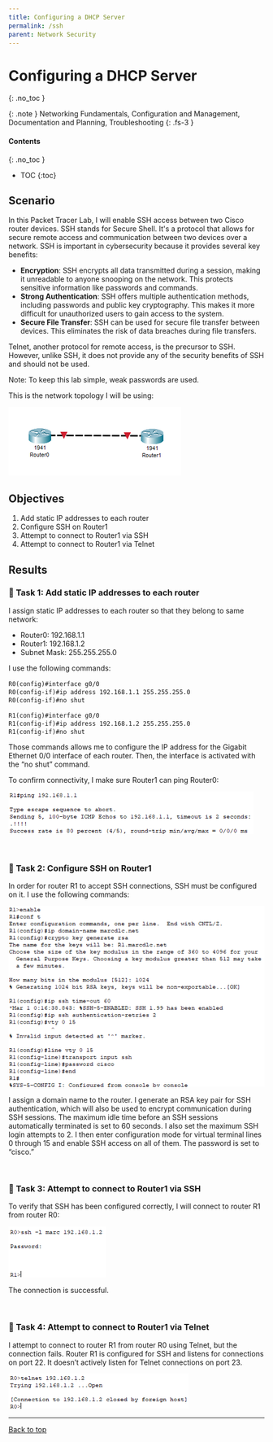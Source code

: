 ```yaml
---
title: Configuring a DHCP Server
permalink: /ssh
parent: Network Security
---
```

# Configuring a DHCP Server
{: .no_toc }

{: .note }
Networking Fundamentals, Configuration and Management, Documentation and Planning, Troubleshooting
{: .fs-3 }

#### Contents
{: .no_toc }
- TOC
{:toc}

## Scenario
In this Packet Tracer Lab, I will enable SSH access between two Cisco router devices. SSH stands for Secure Shell. It's a protocol that allows for secure remote access and communication between two devices over a network. SSH is important in cybersecurity because it provides several key benefits:

- **Encryption**: SSH encrypts all data transmitted during a session, making it unreadable to anyone snooping on the network. This protects sensitive information like passwords and commands.
- **Strong Authentication**: SSH offers multiple authentication methods, including passwords and public key cryptography. This makes it more difficult for unauthorized users to gain access to the system.
- **Secure File Transfer**: SSH can be used for secure file transfer between devices. This eliminates the risk of data breaches during file transfers.

Telnet, another protocol for remote access, is the precursor to SSH. However, unlike SSH, it does not provide any of the security benefits of SSH and should not be used.

Note: To keep this lab simple, weak passwords are used.

This is the network topology I will be using:

![](/assets/images/101netplus/1_ssh/topology.png)

## Objectives

1. Add static IP addresses to each router
2. Configure SSH on Router1
3. Attempt to connect to Router1 via SSH
4. Attempt to connect to Router1 via Telnet

## Results
### 📄 Task 1: Add static IP addresses to each router

I assign static IP addresses to each router so that they belong to same network:

- Router0: 192.168.1.1 
- Router1: 192.168.1.2
- Subnet Mask: 255.255.255.0

I use the following commands:

```
R0(config)#interface g0/0 
R0(config-if)#ip address 192.168.1.1 255.255.255.0
R0(config-if)#no shut
```

```
R1(config)#interface g0/0 
R1(config-if)#ip address 192.168.1.2 255.255.255.0
R1(config-if)#no shut
```

Those commands allows me to configure the IP address for the Gigabit Ethernet 0/0 interface of each router. Then, the interface is activated with the “no shut” command.

To confirm connectivity, I make sure Router1 can ping Router0:

![](/assets/images/101netplus/1_ssh/pingtest.png)

<br>

### 📄 Task 2: Configure SSH on Router1

In order for router R1 to accept SSH connections, SSH must be configured on it. I use the following commands:

![](/assets/images/101netplus/1_ssh/enablessh.png)

I assign a domain name to the router. I generate an RSA key pair for SSH authentication, which will also be used to encrypt communication during SSH sessions. The maximum idle time before an SSH sessions automatically terminated is set to 60 seconds. I also set the maximum SSH login attempts to 2. I then enter configuration mode for virtual terminal lines 0 through 15 and enable SSH access on all of them. The password is set to “cisco.” 

<br>

### 📄 Task 3: Attempt to connect to Router1 via SSH

To verify that SSH has been configured correctly, I will connect to router R1 from router R0:

![](/assets/images/101netplus/1_ssh/ssh_test.png)

The connection is successful.

<br>

### 📄 Task 4: Attempt to connect to Router1 via Telnet

I attempt to connect to router R1 from router R0 using Telnet, but the connection fails. Router R1  is configured for SSH and listens for connections on port 22. It doesn’t actively listen for Telnet connections on port 23.

![](/assets/images/101netplus/1_ssh/telnet_test.png)

---

<a href="#top" id="back-to-top">Back to top</a>